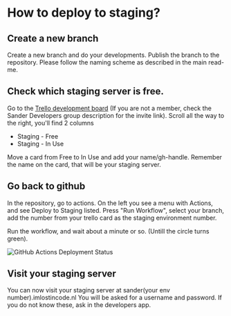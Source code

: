 # How to deploy to staging?

## Create a new branch

Create a new branch and do your developments. Publish the branch to the repository. Please follow the naming scheme as described in the main read-me.

## Check which staging server is free.

Go to the [Trello development board](https://trello.com/b/uSrcfdXu/development) (If you are not a member, check the Sander Developers group description for the invite link).
Scroll all the way to the right, you'll find 2 columns

- Staging - Free
- Staging - In Use

Move a card from Free to In Use and add your name/gh-handle. Remember the name on the card, that will be your staging server.

## Go back to github

In the repository, go to actions. On the left you see a menu with Actions, and see Deploy to Staging listed. Press "Run Workflow", select your branch, add the number from your trello card as the staging environment number.

Run the workflow, and wait about a minute or so. (Untill the circle turns green).

![GitHub Actions Deployment Status](../assets/images/staging-deployment.png)

## Visit your staging server

You can now visit your staging server at sander(your env number).imlostincode.nl
You will be asked for a username and password. If you do not know these, ask in the developers app.